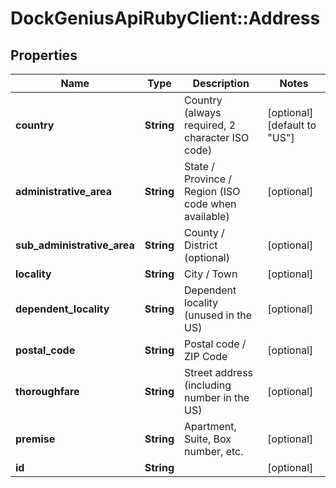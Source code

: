 # DockGeniusApiRubyClient::Address

## Properties
Name | Type | Description | Notes
------------ | ------------- | ------------- | -------------
**country** | **String** | Country (always required, 2 character ISO code) | [optional] [default to &quot;US&quot;]
**administrative_area** | **String** | State / Province / Region (ISO code when available) | [optional] 
**sub_administrative_area** | **String** | County / District (optional) | [optional] 
**locality** | **String** | City / Town | [optional] 
**dependent_locality** | **String** | Dependent locality (unused in the US) | [optional] 
**postal_code** | **String** | Postal code / ZIP Code | [optional] 
**thoroughfare** | **String** | Street address (including number in the US) | [optional] 
**premise** | **String** | Apartment, Suite, Box number, etc. | [optional] 
**id** | **String** |  | [optional] 


